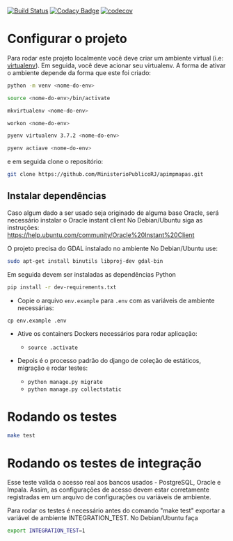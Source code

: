 [![Build Status](https://travis-ci.com/MinisterioPublicoRJ/apimpmapas.svg?branch=develop)](https://travis-ci.com/MinisterioPublicoRJ/apimpmapas)
[![Codacy Badge](https://api.codacy.com/project/badge/Grade/83cecc0446464afc91bfa1efb5e46878)](https://www.codacy.com/manual/SamambaMan/apimpmapas?utm_source=github.com&amp;utm_medium=referral&amp;utm_content=MinisterioPublicoRJ/apimpmapas&amp;utm_campaign=Badge_Grade)
[![codecov](https://codecov.io/gh/ministeriopublicorj/apimpmapas/branch/develop/graph/badge.svg)](https://codecov.io/gh/ministeriopublicorj/apimpmapas)

# Configurar o projeto

Para rodar este projeto localmente você deve criar um ambiente virtual (i.e: [virtualenv](https://virtualenv.pypa.io/en/latest/)).
Em seguida, você deve acionar seu virtualenv. A forma de ativar o ambiente depende da forma que este
foi criado:

```bash
python -m venv <nome-do-env>

source <nome-do-env>/bin/activate
```

```bash
mkvirtualenv <nome-do-env>

workon <nome-do-env>
```

```bash
pyenv virtualenv 3.7.2 <nome-do-env>

pyenv actiave <nome-do-env>
```

e em seguida clone o repositório:

```bash
git clone https://github.com/MinisterioPublicoRJ/apimpmapas.git
```

## Instalar dependências

Caso algum dado a ser usado seja originado de alguma base Oracle,
será necessário instalar o Oracle instant client
No Debian/Ubuntu siga as instruções:
https://help.ubuntu.com/community/Oracle%20Instant%20Client

O projeto precisa do GDAL instalado no ambiente
No Debian/Ubuntu use:

```bash
sudo apt-get install binutils libproj-dev gdal-bin
```

Em seguida devem ser instaladas as dependências Python

```bash
pip install -r dev-requirements.txt
```

- Copie o arquivo `env.example` para `.env` com as variáveis de ambiente necessárias:

```
cp env.example .env
```

- Ative os containers Dockers necessários para rodar aplicação:
  - `source .activate`

- Depois é o processo padrão do django de coleção de estáticos, migração e rodar testes:
  - `python manage.py migrate`
  - `python manage.py collectstatic`

# Rodando os testes

```bash
make test
```

# Rodando os testes de integração
Esse teste valida o acesso real aos bancos usados - PostgreSQL, Oracle e Impala.
Assim, as configurações de acesso devem estar corretamente registradas em um arquivo
de configurações ou variáveis de ambiente.

Para rodar os testes é necessário antes do comando "make test" exportar a 
variável de ambiente INTEGRATION_TEST.
No Debian/Ubuntu faça

```bash
export INTEGRATION_TEST=1
```
